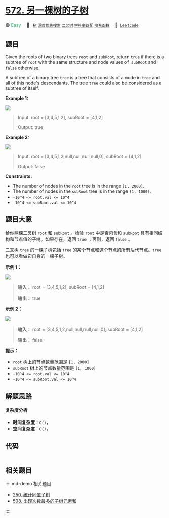 # [572. 另一棵树的子树](https://leetcode.com/problems/subtree-of-another-tree)

🟢 <font color=#15bd66>Easy</font>&emsp; 🔖&ensp; [`树`](/leetcode/outline/tag/tree.md) [`深度优先搜索`](/leetcode/outline/tag/depth-first-search.md) [`二叉树`](/leetcode/outline/tag/binary-tree.md) [`字符串匹配`](/leetcode/outline/tag/string-matching.md) [`哈希函数`](/leetcode/outline/tag/hash-function.md)&emsp; 🔗&ensp;[`LeetCode`](https://leetcode.com/problems/subtree-of-another-tree)


## 题目

Given the roots of two binary trees `root` and `subRoot`, return `true` if
there is a subtree of `root` with the same structure and node values of`
subRoot` and `false` otherwise.

A subtree of a binary tree `tree` is a tree that consists of a node in `tree`
and all of this node's descendants. The tree `tree` could also be considered
as a subtree of itself.



**Example 1:**

![](https://assets.leetcode.com/uploads/2021/04/28/subtree1-tree.jpg)

> Input: root = [3,4,5,1,2], subRoot = [4,1,2]
> 
> Output: true

**Example 2:**

![](https://assets.leetcode.com/uploads/2021/04/28/subtree2-tree.jpg)

> Input: root = [3,4,5,1,2,null,null,null,null,0], subRoot = [4,1,2]
> 
> Output: false

**Constraints:**

  * The number of nodes in the `root` tree is in the range `[1, 2000]`.
  * The number of nodes in the `subRoot` tree is in the range `[1, 1000]`.
  * `-10^4 <= root.val <= 10^4`
  * `-10^4 <= subRoot.val <= 10^4`


## 题目大意

给你两棵二叉树 `root` 和 `subRoot` 。检验 `root` 中是否包含和 `subRoot` 具有相同结构和节点值的子树。如果存在，返回
`true` ；否则，返回 `false` 。

二叉树 `tree` 的一棵子树包括 `tree` 的某个节点和这个节点的所有后代节点。`tree` 也可以看做它自身的一棵子树。



**示例 1：**

![](https://pic.leetcode.cn/1724998676-cATjhe-image.png)

> 
> 
> 
> 
> 
> **输入：** root = [3,4,5,1,2], subRoot = [4,1,2]
> 
> **输出：** true
> 
> 

**示例 2：**

![](https://pic.leetcode.cn/1724998698-sEJWnq-image.png)

> 
> 
> 
> 
> 
> **输入：** root = [3,4,5,1,2,null,null,null,null,0], subRoot = [4,1,2]
> 
> **输出：** false
> 
> 



**提示：**

  * `root` 树上的节点数量范围是 `[1, 2000]`
  * `subRoot` 树上的节点数量范围是 `[1, 1000]`
  * `-10^4 <= root.val <= 10^4`
  * `-10^4 <= subRoot.val <= 10^4`


## 解题思路

#### 复杂度分析

- **时间复杂度**：`O()`，
- **空间复杂度**：`O()`，

## 代码

```javascript

```

## 相关题目

:::: md-demo 相关题目
- [250. 统计同值子树](https://leetcode.com/problems/count-univalue-subtrees)
- [508. 出现次数最多的子树元素和](https://leetcode.com/problems/most-frequent-subtree-sum)

::::
